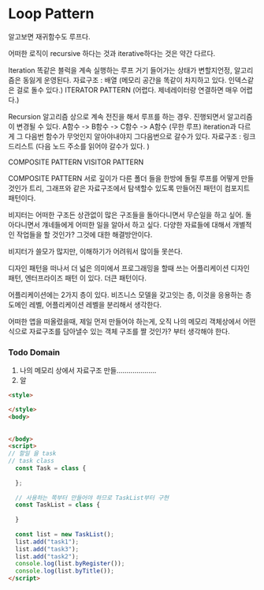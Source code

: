# Loop Pattern

알고보면 재귀함수도 루프다.

어떠한 로직이 recursive 하다는 것과 iterative하다는 것은 약간 다르다.

Iteration
똑같은 블럭을 계속 실행하는 루프
거기 들어가는 상태가 변할지언정, 알고리즘은 동잃게 운영된다.
자료구조 : 배열 (메모리 공간을 똑같이 차지하고 있다. 인덱스같은 걸로 돌수 있다.)
ITERATOR PATTERN (어렵다. 제네레이터랑 연결하면 매우 어렵다.)


Recursion
알고리즘 상으로 계속 전진을 해서 루프를 하는 경우.
진행되면서 알고리즘이 변경될 수 있다.
A함수 -> B함수 -> C함수 -> A함수 (무한 루프)
iteration과 다르게 그 다음번 함수가 무엇인지 알아야내야지 그다음번으로
갈수가 있다.
자료구조 : 링크드리스트 (다음 노드 주소를 읽어야 갈수가 있다. )

COMPOSITE PATTERN
VISITOR PATTERN


COMPOSITE PATTERN
서로 깊이가 다른 폴더 들을 한방에 돌릴 루프를 어떻게 만들 것인가
트리, 그래프와 같은 자료구조에서 탐색할수 있도록 만들어진 패턴이
컴포지트 패턴이다.

비지터는 어떠한 구조든 상관없이 많은 구조들을 돌아다니면서 무슨일을 하고 싶어.
돌아다니면서 걔네들에게 어떠한 일을 알아서 하고 싶다. 다양한 자료들에 대해서
개별적인 작업들을 할 것인가? 그것에 대한 해결방안이다.

비지터가 쓸모가 많지만, 이해하기가 어려워서 많이들 못쓴다.


디자인 패턴을 떠나서 더 넓은 의미에서 프로그래밍을 할때 쓰는 어플리케이션
디자인 패턴, 엔터프라이즈 패턴 이 있다. 더큰 패턴이다.

어플리케이션에는 2가지 층이 있다.
비즈니스 모델을 갖고잇는 층,  이것을 응용하는 층
도메인 레벨, 어플리케이션 레벨을 분리해서 생각한다.

어떠한 앱을 떠올렸을때,
제일 먼저 만들어야 하는게, 오직 나의 메모리 객체상에서 어떤식으로
자료구조를 담아낼수 있는 객체 구조를 짤 것인가? 부터 생각해야 한다.


### Todo Domain



1. 나의 메모리 상에서 자료구조 만들....................
2. 알





```html
<style>

</style>
<body>
  
  
</body>
<script>
// 할일 을 task
// task class
  const Task = class {
    
  };
  
  // 사용하는 쪽부터 만들어야 하므로 TaskList부터 구현
  const TaskList = class {
    
  }
  
  const list = new TaskList();
  list.add("task1");
  list.add("task3");
  list.add("task2");
  console.log(list.byRegister());
  console.log(list.byTitle());
</script>
```

